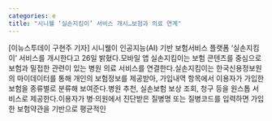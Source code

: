 ```yaml
---
categories: e
title: "시니웰 ‘실손지킴이’ 서비스 개시…보험과 의료 연계"
---
```

[이뉴스투데이 구현주 기자] 시니웰이 인공지능(AI) 기반 보험서비스 플랫폼 ‘실손지킴이’ 서비스를 개시한다고 26일 밝혔다.모바일 앱 실손지킴이는 보험 콘텐츠를 중심으로 보험과 밀접한 관련이 있는 병원 의료 서비스를 연결한다.실손지킴이는 한국신용정보원의 마이데이터를 통해 개인의 보험정보를 제공받아, 가입내역 항목에서 이용자가 가입한 보험을 종류별로 분류해 보여준다.병원 추천, 실손보험 보상 조회, 청구 등을 원스톱 서비스로 제공한다.이용자가 병·의원에서 진단받은 질병명 또는 질병코드를 입력하면 가입한 보험약관을 기반으로 평균적인